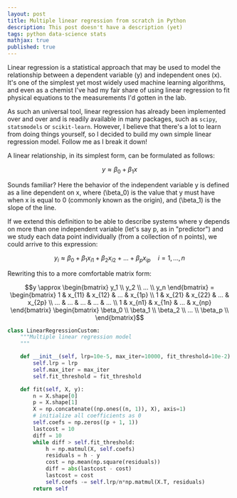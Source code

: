 ```yaml
---
layout: post
title: Multiple linear regression from scratch in Python
description: This post doesn't have a description (yet)
tags: python data-science stats
mathjax: true
published: true
---
```


Linear regression is a statistical approach that may be used to model the relationship between a dependent variable (y) and independent ones (x). It's one of the simplest yet most widely used machine learning algorithms, and even as a chemist I've had my fair share of using linear regression to fit physical equations to the measurements I'd gotten in the lab.

As such an universal tool, linear regression has already been implemented over and over and is readily available in many packages, such as ```scipy```, ```statsmodels``` or ```scikit-learn```. However, I believe that there's a lot to learn from doing things yourself, so I decided to build my own simple linear regression model. Follow me as I break it down!

A linear relationship, in its simplest form, can be formulated as follows:

$$y \approx \beta_0 + \beta_1x$$

Sounds familiar? Here the behavior of the independent variable y is defined as a line dependent on x, where \(\beta_0\) is the value that y must have when x is equal to 0 (commonly known as the origin), and \(\beta_1\) is the slope of the line.

If we extend this definition to be able to describe systems where y depends on more than one independent variable (let's say p, as in "predictor") and we study each data point individually (from a collection of n points), we could arrive to this expression:

$$y_i \approx \beta_0 + \beta_1 x_{i1} + \beta_2 x_{i2} + ... + \beta_p x_{ip} \quad i=1,...,n$$

Rewriting this to a more comfortable matrix form:

$$y \approx \begin{bmatrix} y_1 \\ y_2 \\ ... \\ y_n \end{bmatrix} = \begin{bmatrix} 1 & x_{11} & x_{12} & ... & x_{1p} \\ 1 & x_{21} & x_{22} & ... & x_{2p} \\ ... & ... & ... & ... & ... \\ 1 & x_{n1} & x_{1n} & ... & x_{np} \end{bmatrix} \begin{bmatrix} \beta_0 \\ \beta_1 \\ \beta_2 \\ ... \\ \beta_p \\ \end{bmatrix}$$

[//]: # (Now, fitting this raw model to a set of data points is a matter of finding out what value to assign to each $\beta$ coefficient so that the predicted values get as close to the real ones as mathematically possible. To avoid going crazy assessing this manually, we must devise some sort of calculation that clearly measures how good the model performs so that it can be automatically minimized. Here comes the cost function:)



```python
class LinearRegressionCustom:
    """Multiple linear regression model
    """

    def __init__(self, lrp=10e-5, max_iter=10000, fit_threshold=10e-2):
        self.lrp = lrp
        self.max_iter = max_iter
        self.fit_threshold = fit_threshold

    def fit(self, X, y):
        n = X.shape[0]
        p = X.shape[1]
        X = np.concatenate((np.ones((n, 1)), X), axis=1)
        # initialize all coefficients as 0
        self.coefs = np.zeros((p + 1, 1))
        lastcost = 10
        diff = 10
        while diff > self.fit_threshold:
            h = np.matmul(X, self.coefs)
            residuals = h - y
            cost = np.mean(np.square(residuals))
            diff = abs(lastcost - cost)
            lastcost = cost
            self.coefs -= self.lrp/n*np.matmul(X.T, residuals)
        return self
```
